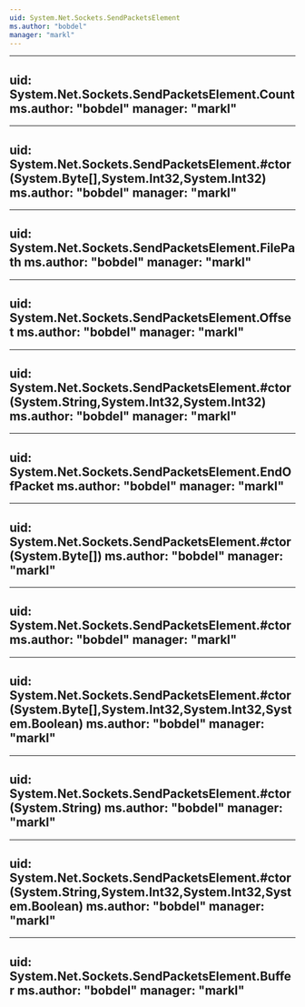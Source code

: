 ```yaml
---
uid: System.Net.Sockets.SendPacketsElement
ms.author: "bobdel"
manager: "markl"
---
```


---
uid: System.Net.Sockets.SendPacketsElement.Count
ms.author: "bobdel"
manager: "markl"
---

---
uid: System.Net.Sockets.SendPacketsElement.#ctor(System.Byte[],System.Int32,System.Int32)
ms.author: "bobdel"
manager: "markl"
---

---
uid: System.Net.Sockets.SendPacketsElement.FilePath
ms.author: "bobdel"
manager: "markl"
---

---
uid: System.Net.Sockets.SendPacketsElement.Offset
ms.author: "bobdel"
manager: "markl"
---

---
uid: System.Net.Sockets.SendPacketsElement.#ctor(System.String,System.Int32,System.Int32)
ms.author: "bobdel"
manager: "markl"
---

---
uid: System.Net.Sockets.SendPacketsElement.EndOfPacket
ms.author: "bobdel"
manager: "markl"
---

---
uid: System.Net.Sockets.SendPacketsElement.#ctor(System.Byte[])
ms.author: "bobdel"
manager: "markl"
---

---
uid: System.Net.Sockets.SendPacketsElement.#ctor
ms.author: "bobdel"
manager: "markl"
---

---
uid: System.Net.Sockets.SendPacketsElement.#ctor(System.Byte[],System.Int32,System.Int32,System.Boolean)
ms.author: "bobdel"
manager: "markl"
---

---
uid: System.Net.Sockets.SendPacketsElement.#ctor(System.String)
ms.author: "bobdel"
manager: "markl"
---

---
uid: System.Net.Sockets.SendPacketsElement.#ctor(System.String,System.Int32,System.Int32,System.Boolean)
ms.author: "bobdel"
manager: "markl"
---

---
uid: System.Net.Sockets.SendPacketsElement.Buffer
ms.author: "bobdel"
manager: "markl"
---
